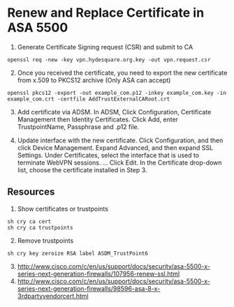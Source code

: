 # Renew and Replace Certificate in ASA 5500

1. Generate Certificate Signing request (CSR) and submit to CA
```
openssl req -new -key vpn.hydesquare.org.key -out vpn.request.csr
```
2. Once you received the certificate, you need to export the new certificate from x.509 to PKCS12 archive (Only ASA can accept)
```
openssl pkcs12 -export -out example_com.p12 -inkey example_com.key -in example_com.crt -certfile AddTrustExternalCARoot.crt
```
3. Add certificate via ADSM.
In ADSM, Click Configuration, Certificate Management then Identity Certificates.
Click Add, enter TrustpointName, Passphrase and .p12 file.

4. Update interface with the new certificate.
Click Configuration, and then click Device Management.
Expand Advanced, and then expand SSL Settings.
Under Certificates, select the interface that is used to terminate WebVPN sessions. ...
Click Edit.
In the Certificate drop-down list, choose the certificate installed in Step 3.

## Resources
1. Show certificates or trustpoints
```
sh cry ca cert
sh cry ca trustpoints
```
2. Remove trustpoints
```
sh cry key zeroize RSA label ASDM_TrustPoint6
```
3. http://www.cisco.com/c/en/us/support/docs/security/asa-5500-x-series-next-generation-firewalls/107956-renew-ssl.html
4. http://www.cisco.com/c/en/us/support/docs/security/asa-5500-x-series-next-generation-firewalls/98596-asa-8-x-3rdpartyvendorcert.html